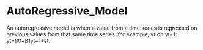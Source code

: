 # AutoRegressive_Model

An autoregressive model is when a value from a time series is regressed on previous values from that same time series. for example, yt on yt−1: yt=β0+β1yt−1+ϵt.
